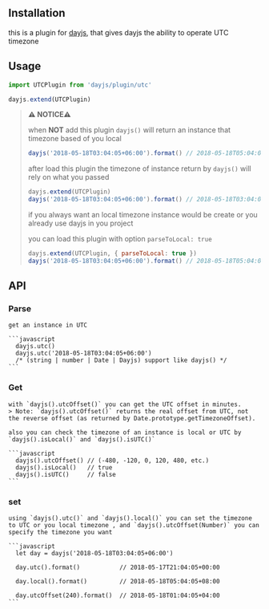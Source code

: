 ## Installation
  this is a plugin for [dayjs](https://github.com/iamkun/dayjs), that gives dayjs the ability to operate UTC timezone

## Usage
  ```javascript
  import UTCPlugin from 'dayjs/plugin/utc'

  dayjs.extend(UTCPlugin)
  ```

  > **⚠️ NOTICE⚠️** 
  >
  > when **NOT** add this plugin `dayjs()` will return an instance that timezone based of you local
  > ```javascript
  > dayjs('2018-05-18T03:04:05+06:00').format() // 2018-05-18T05:04:05+08:00
  > ```
  > after load this plugin the timezone of instance return by `dayjs()` will rely on what you passed
  > ```javascript
  > dayjs.extend(UTCPlugin)
  > dayjs('2018-05-18T03:04:05+06:00').format() // 2018-05-18T03:04:05+06:00
  > ```
  > if you always want an local timezone instance would be create or you already use dayjs in you project
  >
  > you can load this plugin with option `parseToLocal: true`
  >
  > ```javascript
  > dayjs.extend(UTCPlugin, { parseToLocal: true })
  > dayjs('2018-05-18T03:04:05+06:00').format() // 2018-05-18T05:04:05+08:00
  > ```
  >

## API

  ### Parse

    get an instance in UTC

    ```javascript
      dayjs.utc() 
      dayjs.utc('2018-05-18T03:04:05+06:00') 
      /* (string | number | Date | Dayjs) support like dayjs() */
    ```

  ### Get

    with `dayjs().utcOffset()` you can get the UTC offset in minutes.
    > Note: `dayjs().utcOffset()` returns the real offset from UTC, not the reverse offset (as returned by Date.prototype.getTimezoneOffset).

    also you can check the timezone of an instance is local or UTC by `dayjs().isLocal()` and `dayjs().isUTC()`

    ```javascript
      dayjs().utcOffset() // (-480, -120, 0, 120, 480, etc.)
      dayjs().isLocal()   // true
      dayjs().isUTC()     // false
    ```

  ### set

    using `dayjs().utc()` and `dayjs().local()` you can set the timezone to UTC or you local timezone , and `dayjs().utcOffset(Number)` you can specify the timezone you want 

    ```javascript
      let day = dayjs('2018-05-18T03:04:05+06:00')
      
      day.utc().format()           // 2018-05-17T21:04:05+00:00

      day.local().format()         // 2018-05-18T05:04:05+08:00

      day.utcOffset(240).format()  // 2018-05-18T01:04:05+04:00
    ```